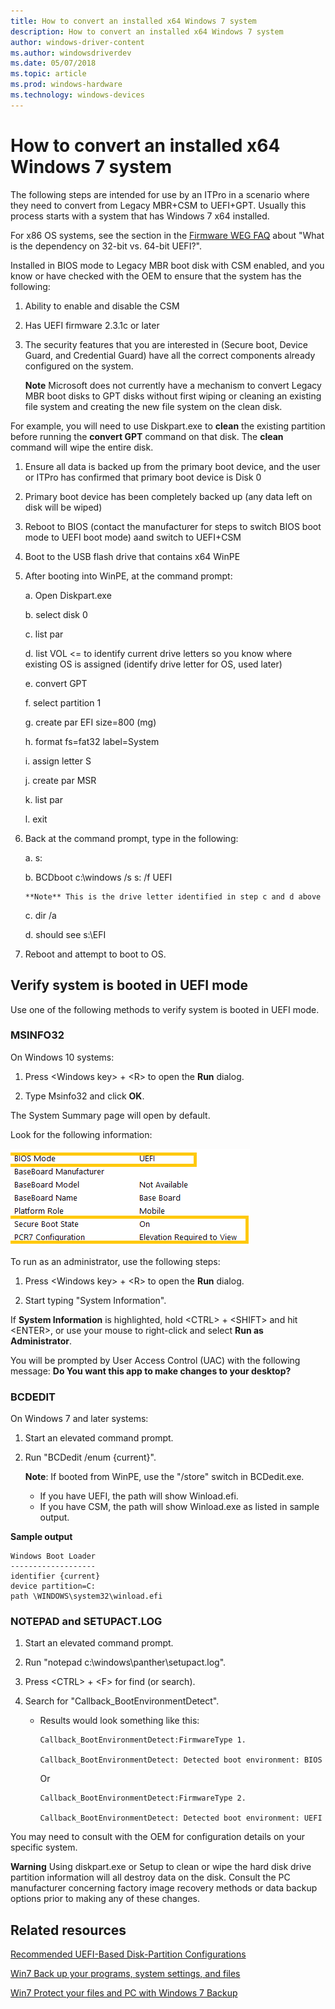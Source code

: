 ```yaml
---
title: How to convert an installed x64 Windows 7 system
description: How to convert an installed x64 Windows 7 system
author: windows-driver-content
ms.author: windowsdriverdev
ms.date: 05/07/2018
ms.topic: article
ms.prod: windows-hardware
ms.technology: windows-devices
---
```



# How to convert an installed x64 Windows 7 system


The following steps are intended for use by an ITPro in a scenario where they need to convert from Legacy MBR+CSM to UEFI+GPT. Usually this process starts with a system that has Windows 7 x64 installed.

For x86 OS systems, see the section in the [Firmware WEG FAQ](frequently-asked-questions.md) about "What is the dependency on 32-bit vs. 64-bit UEFI?".

Installed in BIOS mode to Legacy MBR boot disk with CSM enabled, and you know or have checked with the OEM to ensure that the system has the following:

1.  Ability to enable and disable the CSM

2.  Has UEFI firmware 2.3.1c or later

3.  The security features that you are interested in (Secure boot, Device Guard, and Credential Guard) have all the correct components already configured on the system.

    **Note** Microsoft does not currently have a mechanism to convert Legacy MBR boot disks to GPT disks without first wiping or cleaning an existing file system and creating the new file system on the clean disk.

For example, you will need to use Diskpart.exe to **clean** the existing partition before running the **convert GPT** command on that disk. The **clean** command will wipe the entire disk.

1.  Ensure all data is backed up from the primary boot device, and the user or ITPro has confirmed that primary boot device is Disk 0

2.  Primary boot device has been completely backed up (any data left on disk will be wiped)

3.  Reboot to BIOS (contact the manufacturer for steps to switch BIOS boot mode to UEFI boot mode) aand switch to UEFI+CSM

4.  Boot to the USB flash drive  that contains x64 WinPE

5.  After booting into WinPE, at the command prompt:

    a. Open Diskpart.exe

    b. select disk 0

    c. list par

    d. list VOL <= to identify current drive letters so you know where existing OS is assigned (identify drive letter for OS, used later)

    e. convert GPT

    f. select partition 1

    g. create par EFI size=800 (mg)

    h. format fs=fat32 label=System

    i. assign letter S

    j. create par MSR

    k. list par

    l. exit

6.  Back at the command prompt, type in the following:

    a.  s:

    b.  BCDboot c:\\windows /s s: /f UEFI

        **Note** This is the drive letter identified in step c and d above

    c.  dir /a

    d.  should see s:\\EFI

7.  Reboot and attempt to boot to OS.

## Verify system is booted in UEFI mode

Use one of the following methods to verify system is booted in UEFI mode.

### MSINFO32

On Windows 10 systems:

1. Press \<Windows key\> + \<R\> to open the **Run** dialog.

2. Type Msinfo32 and click **OK**.

The System Summary page will open by default.

Look for the following information:

![Systems Summary page](images/system-summary-page.png)

To run as an administrator, use the following steps:

1. Press \<Windows key\> + \<R\> to open the **Run** dialog.

2. Start typing "System Information".

If **System Information** is highlighted, hold \<CTRL\> + \<SHIFT\> and hit \<ENTER\>, or use your mouse to right-click and select **Run as Administrator**.

You will be prompted by User Access Control (UAC) with the following message: **Do You want this app to make changes to your desktop?**

### BCDEDIT

On Windows 7 and later systems:

1.  Start an elevated command prompt.

2.  Run "BCDedit /enum {current}".

    **Note**: If booted from WinPE, use the "/store" switch in BCDedit.exe.

    - If you have UEFI, the path will show Winload.efi.
    - If you have CSM, the path will show Winload.exe as listed in sample output.

**Sample output**

```
Windows Boot Loader
-------------------
identifier {current}
device partition=C:
path \WINDOWS\system32\winload.efi
```

### NOTEPAD and SETUPACT.LOG

1.  Start an elevated command prompt.

2.  Run "notepad c:\\windows\\panther\\setupact.log".

3.  Press \<CTRL\> + \<F\> for find (or search).

4.  Search for "Callback\_BootEnvironmentDetect".

    - Results would look something like this:

        ```
        Callback_BootEnvironmentDetect:FirmwareType 1.

        Callback_BootEnvironmentDetect: Detected boot environment: BIOS
        ```

        Or

        ```
        Callback_BootEnvironmentDetect:FirmwareType 2.

        Callback_BootEnvironmentDetect: Detected boot environment: UEFI
        ```

You may need to consult with the OEM for configuration details on your specific system.

**Warning** Using diskpart.exe or Setup to clean or wipe the hard disk drive partition information will all destroy data on the disk. Consult the PC manufacturer concerning factory image recovery methods or data backup options prior to making any of these changes.

## Related resources


[Recommended UEFI-Based Disk-Partition Configurations](https://technet.microsoft.com/en-us/library/dd744301)

[Win7 Back up your programs, system settings, and files](http://windows.microsoft.com/en-us/windows/back-up-programs-system-settings-files#1TC=windows-7)

[Win7 Protect your files and PC with Windows 7 Backup](https://blogs.technet.microsoft.com/filecab/2009/10/23/protect-your-files-and-pc-with-windows-7-backup/)




